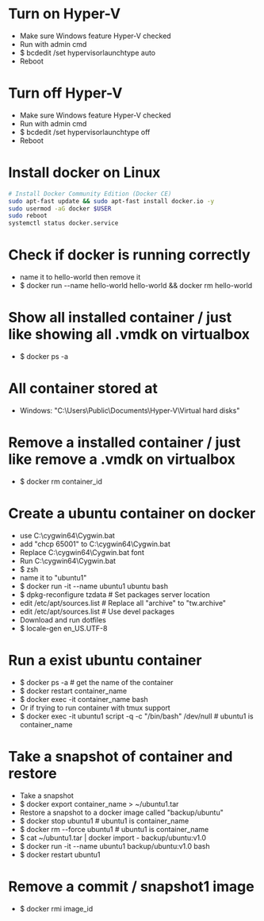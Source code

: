 Turn on Hyper-V
=====
* Make sure Windows feature Hyper-V checked
* Run with admin cmd
* $ bcdedit /set hypervisorlaunchtype auto
* Reboot

Turn off Hyper-V
=====
* Make sure Windows feature Hyper-V checked
* Run with admin cmd
* $ bcdedit /set hypervisorlaunchtype off
* Reboot

Install docker on Linux
=====
```sh
# Install Docker Community Edition (Docker CE)
sudo apt-fast update && sudo apt-fast install docker.io -y
sudo usermod -aG docker $USER
sudo reboot
systemctl status docker.service
```

Check if docker is running correctly
=====
* name it to hello-world then remove it
* $ docker run --name hello-world hello-world && docker rm hello-world

Show all installed container / just like showing all .vmdk on virtualbox
=====
* $ docker ps -a

All container stored at
=====
* Windows: "C:\Users\Public\Documents\Hyper-V\Virtual hard disks"

Remove a installed container / just like remove a .vmdk on virtualbox
=====
* $ docker rm container\_id

Create a ubuntu container on docker
=====
* use C:\cygwin64\Cygwin.bat
* add "chcp 65001" to C:\cygwin64\Cygwin.bat
* Replace C:\cygwin64\Cygwin.bat font
* Run C:\cygwin64\Cygwin.bat
* $ zsh
* name it to "ubuntu1"
* $ docker run -it --name ubuntu1 ubuntu bash
* $ dpkg-reconfigure tzdata # Set packages server location
* edit /etc/apt/sources.list # Replace all "archive" to "tw.archive"
* edit /etc/apt/sources.list # Use devel packages
* Download and run dotfiles
* $ locale-gen en\_US.UTF-8

Run a exist ubuntu container
=====
* $ docker ps -a # get the name of the container
* $ docker restart container\_name
* $ docker exec -it container\_name bash
* Or if trying to run container with tmux support
* $ docker exec -it ubuntu1 script -q -c "/bin/bash" /dev/null # ubuntu1 is container\_name

Take a snapshot of container and restore
=====
* Take a snapshot
* $ docker export container\_name > ~/ubuntu1.tar
* Restore a snapshot to a docker image called "backup/ubuntu"
* $ docker stop ubuntu1 # ubuntu1 is container\_name
* $ docker rm --force ubuntu1 # ubuntu1 is container\_name
* $ cat ~/ubuntu1.tar | docker import - backup/ubuntu:v1.0
* $ docker run -it --name ubuntu1 backup/ubuntu:v1.0 bash
* $ docker restart ubuntu1

Remove a commit / snapshot1 image
=====
* $ docker rmi image\_id

